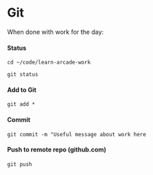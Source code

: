 # Git
When done with work for the day:

#### Status
```cd ~/code/learn-arcade-work```

```git status```

#### Add to Git
```git add *```

#### Commit
```git commit -m "Useful message about work here```

#### Push to remote repo (github.com)
```git push```
